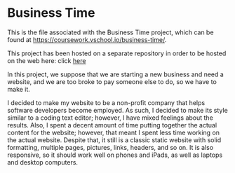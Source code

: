 # Business Time

This is the file associated with the Business Time project, which can be found at https://coursework.vschool.io/business-time/.

This project has been hosted on a separate repository in order to be hosted on the web here: click [here](https://jaredryan.github.io/tech-jobprep/)

In this project, we suppose that we are starting a new business and need a website, and we are too broke to pay someone else to do, so we have to make it.

I decided to make my website to be a non-profit company that helps software developers become employed. As such, I decided to make its style similar to a coding text editor; however, I have mixed feelings about the results. Also, I spent a decent amount of time putting together the actual content for the website; however, that meant I spent less time working on the actual website. Despite that, it still is a classic static website with solid formatting, multiple pages, pictures, links, headers, and so on. It is also responsive, so it should work well on phones and iPads, as well as laptops and desktop computers.
